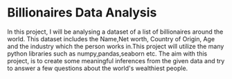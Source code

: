 
# Billionaires Data Analysis

In this project, I will be analysing a dataset of a list of billionaires around the world. This dataset includes the Name,Net worth, Country of Origin, Age and the industry which the person works in.This project will utilize the many python libraries such as numpy,pandas,seaborn etc. The aim with this project, is to create some meaningful inferences from the given data and try to answer a few questions about the world's wealthiest people. 